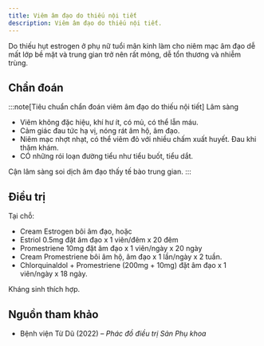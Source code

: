 ```yaml
---
title: Viêm âm đạo do thiếu nội tiết
description: Viêm âm đạo do thiếu nội tiết.
---
```


Do thiếu hụt estrogen ở phụ nữ tuổi mãn kinh làm cho niêm mạc âm đạo dễ mất lớp bề mặt và trung gian trở nên rất mỏng, dễ tổn thương và nhiễm trùng.

## Chẩn đoán

:::note[Tiêu chuẩn chẩn đoán viêm âm đạo do thiếu nội tiết]
Lâm sàng

- Viêm không đặc hiệu, khí hư ít, có mủ, có thể lẫn máu.
- Cảm giác đau tức hạ vị, nóng rát âm hộ, âm đạo.
- Niêm mạc nhợt nhạt, có thể viêm đỏ với nhiều chấm xuất huyết. Đau khi thăm khám.
- CÓ những rói loạn đường tiểu như tiểu buốt, tiểu dắt.

Cận lâm sàng soi dịch âm đạo thấy tế bào trung gian.
:::

## Điều trị

Tại chỗ:

- Cream Estrogen bôi âm đạo, hoặc
- Estriol 0.5mg đặt âm đạo x 1 viên/đêm x 20 đêm
- Promestriene 10mg đặt âm đạo x 1 viên/ngày x 20 ngày
- Cream Promestriene bôi âm hộ, âm đạo x 1 lần/ngày x 2 tuần.
- Chlorquinaldol + Promestriene (200mg + 10mg) đặt âm đạo x 1 viên/ngày x 18 ngày.

Kháng sinh thích hợp.

## Nguồn tham khảo

- Bệnh viện Từ Dũ (2022) – _Phác đồ điều trị Sản Phụ khoa_
